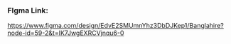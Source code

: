 ### FIgma Link: 
https://www.figma.com/design/EdvE2SMUmnYhz3DbDJKep1/Banglahire?node-id=59-2&t=IK7JwgEXRCVjnqu6-0